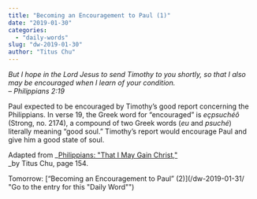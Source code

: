 ```yaml
---
title: "Becoming an Encouragement to Paul (1)"
date: "2019-01-30"
categories: 
  - "daily-words"
slug: "dw-2019-01-30"
author: "Titus Chu"
---
```


_But I hope in the Lord Jesus to send Timothy to you shortly, so that I also may be encouraged when I learn of your condition._  
_– Philippians 2:19_

Paul expected to be encouraged by Timothy’s good report concerning the Philippians. In verse 19, the Greek word for “encouraged” is _eçpsuchéô_ (Strong, no. 2174), a compound of two Greek words (_eu_ and _psuché_) literally meaning “good soul.” Timothy’s report would encourage Paul and give him a good state of soul.

Adapted from _[Philippians: "That I May Gain Christ,"](/book-philippians/ "Go to the listing for this book")  
_by Titus Chu, page 154.

Tomorrow: [“Becoming an Encouragement to Paul” (2)](/dw-2019-01-31/ "Go to the entry for this "Daily Word"")
